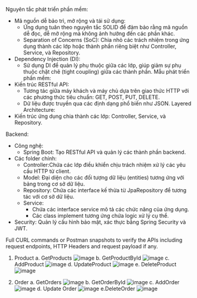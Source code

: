 Nguyên tắc phát triển phần mềm:
  - Mã nguồn dễ bảo trì, mở rộng và tái sử dụng:
      + Ứng dụng tuân theo nguyên tắc SOLID để đảm bảo rằng mã nguồn dễ đọc, dễ mở rộng mà không ảnh hưởng đến các phần khác.
      + Separation of Concerns (SoC): Chia nhỏ các trách nhiệm trong ứng dụng thành các lớp hoặc thành phần riêng biệt như Controller, Service, và Repository.
  - Dependency Injection (DI):
      + Sử dụng DI để quản lý phụ thuộc giữa các lớp, giúp giảm sự phụ thuộc chặt chẽ (tight coupling) giữa các thành phần.
Mẫu phát triển phần mềm:
  - Kiến trúc RESTful API:
    + Tương tác giữa máy khách và máy chủ dựa trên giao thức HTTP với các phương thức tiêu chuẩn: GET, POST, PUT, DELETE.
    + Dữ liệu được truyền qua các định dạng phổ biến như JSON.
Layered Architecture:
  - Kiến trúc ứng dụng chia thành các lớp: Controller, Service, và Repository.
    
Backend:
  - Công nghệ:
    + Spring Boot: Tạo RESTful API và quản lý các thành phần backend.
  - Các folder chính:
    + Controller:Chứa các lớp điều khiển chịu trách nhiệm xử lý các yêu cầu HTTP từ client.
    + Model: Đại diện cho các đối tượng dữ liệu (entities) tương ứng với bảng trong cơ sở dữ liệu.
    + Repository: Chứa các interface kế thừa từ JpaRepository để tương tác với cơ sở dữ liệu.
    + Service:
        - Chứa các interface service mô tả các chức năng của ứng dụng.
        - Các class implement tương ứng chứa logic xử lý cụ thể.
  - Security: Quản lý cấu hình bảo mật, xác thực bằng Spring Security và JWT.


Full CURL commands or Postman snapshots to verify the APIs including request endpoints, HTTP Headers and request payload if any.
1. Product
   a. GetProducts
     ![image](https://github.com/user-attachments/assets/16b9707e-4215-4b05-af78-0618f058c968)
   b. GetProductById
     ![image](https://github.com/user-attachments/assets/f5f45f8b-b168-4593-9242-6abc86c92e96)
   c. AddProduct
     ![image](https://github.com/user-attachments/assets/089da7f5-5450-46c7-9cd2-6f37d9b7f73b)
   d. UpdateProduct
     ![image](https://github.com/user-attachments/assets/6a9e946b-f113-4775-b084-f67353a2a0f2)
   e. DeleteProduct
     ![image](https://github.com/user-attachments/assets/fd165665-87de-49f2-ac0b-cc4bc69267a6)

2. Order
   a. GetOrders
     ![image](https://github.com/user-attachments/assets/07a6428c-218f-480e-8a8a-bc7836658c38)
   b. GetOrderById
     ![image](https://github.com/user-attachments/assets/3cf56cb7-b7e2-44bf-b628-fddbdaca339c)
   c. AddOrder
     ![image](https://github.com/user-attachments/assets/42cf4073-8fc3-46b4-8a01-ab109f9f3d18)
   d. Update Order
     ![image](https://github.com/user-attachments/assets/4e985955-e469-41fc-8103-b4091ad44d12)
   e.DeleteOrder
     ![image](https://github.com/user-attachments/assets/62b413e4-81ff-446c-a23a-143a9ce897ab)









